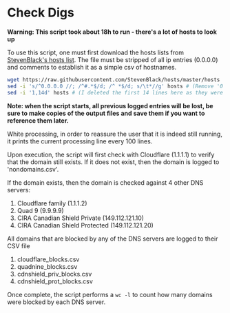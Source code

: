 # Check Digs

**Warning: This script took about 18h to run - there's a lot of hosts to look up**

To use this script, one must first download the hosts lists from [StevenBlack's hosts list](https://raw.githubusercontent.com/StevenBlack/hosts/master/hosts).
The file must be stripped of all ip entries (0.0.0.0) and comments to establish it as a simple csv of hostnames.

```bash
wget https://raw.githubusercontent.com/StevenBlack/hosts/master/hosts
sed -i 's/^0.0.0.0 //; /^#.*$/d; /^ *$/d; s/\t*//g' hosts # (Remove '0' IPs; comments, empty space lines, and tabs)
sed -i '1,14d' hosts # (I deleted the first 14 lines here as they were all 'localhost' entries).
```

**Note: when the script starts, all previous logged entries will be lost, be sure to make copies of the output files and save them if you want to reference them later.**

White processing, in order to reassure the user that it is indeed still running, it prints the current processing line every 100 lines.

Upon execution, the script will first check with Cloudflare (1.1.1.1) to verify that the domain still exists. If it does not exist, then the domain is logged to 'nondomains.csv'.

If the domain exists, then the domain is checked against 4 other DNS servers:
1. Cloudflare family (1.1.1.2)
2. Quad 9 (9.9.9.9)
3. CIRA Canadian Shield Private (149.112.121.10)
4. CIRA Canadian Shield Protected (149.112.121.20)

All domains that are blocked by any of the DNS servers are logged to their CSV file
1. cloudflare_blocks.csv
2. quadnine_blocks.csv
3. cdnshield_priv_blocks.csv
4. cdnshield_prot_blocks.csv

Once complete, the script performs a `wc -l` to count how many domains were blocked by each DNS server.

